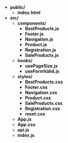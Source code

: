 - **public/**
  - **index.html**
- **src/**
  - **components/**
    - **BestProducts.js**
    - **Footer.js**
    - **Navigation.js**
    - **Product.js**
    - **Registration.js**
    - **SaleProducts.js**
  - **hooks/**
    - **usePageSize.js**
    - **useFormValid.js**
  - **styles/**
    - **BestProducts.css**
    - **Footer.css**
    - **Navigation.css**
    - **Product.css**
    - **SaleProducts.css**
    - **Registration.css**
    - **reset.css**
  - **App.js**
  - **App.css**
  - **api.js**
  - **index.js**
